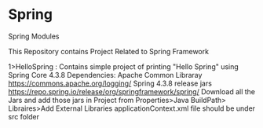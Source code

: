 # Spring
Spring Modules

This Repository contains Project Related to Spring Framework

1>HelloSpring : Contains simple project of printing "Hello Spring" using Spring Core 4.3.8
  Dependencies: Apache Common Libraray https://commons.apache.org/logging/
                Spring 4.3.8 release jars https://repo.spring.io/release/org/springframework/spring/
                Download all the Jars and add those jars in Project from Properties>Java BuildPath> Libraires>Add External Libraries
  applicationContext.xml file should be under src folder 
